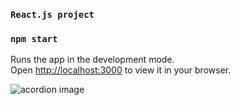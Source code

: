 ### `React.js project`

### `npm start`

Runs the app in the development mode.\
Open [http://localhost:3000](http://localhost:3000) to view it in your browser.

![acordion image](https://user-images.githubusercontent.com/61209846/171412574-d3e07f0b-74aa-4503-84bd-171e048c0b1f.png)
